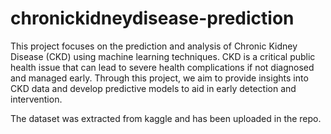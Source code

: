 # chronickidneydisease-prediction

This project focuses on the prediction and analysis of Chronic Kidney Disease (CKD) using machine learning techniques. CKD is a critical public health issue that can lead to severe health complications if not diagnosed and managed early. Through this project, we aim to provide insights into CKD data and develop predictive models to aid in early detection and intervention.

The dataset was extracted from kaggle and has been uploaded in the repo.
